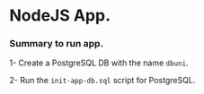  # NodeJS App.

 ### Summary to run app.
 
 1- Create a PostgreSQL DB with the name `dbuni`. 
 
 2- Run the `init-app-db.sql` script for PostgreSQL.
 
